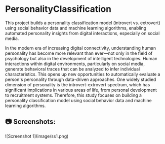 # PersonalityClassification
This project builds a personality classification model (introvert vs. extrovert) using social behavior data and machine learning algorithms, enabling automated personality insights from digital interactions, especially on social media.


In the modern era of increasing digital connectivity, understanding human personality has become more relevant than ever—not only in the field of psychology but also in the development of intelligent technologies. Human interactions within digital environments, particularly on social media, generate behavioral traces that can be analyzed to infer individual characteristics. This opens up new opportunities to automatically evaluate a person's personality through data-driven approaches. One widely studied dimension of personality is the introvert-extrovert spectrum, which has significant implications in various areas of life, from personal development to recruitment systems. Therefore, this study focuses on building a personality classification model using social behavior data and machine learning algorithms.

<h2>📷  Screenshots:</h2>
![Screenshot 1](image/ss1.png)


